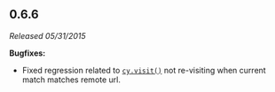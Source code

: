 ## 0.6.6

_Released 05/31/2015_

**Bugfixes:**

- Fixed regression related to [`cy.visit()`](/api/commands/visit) not re-visiting when current match matches remote url.
